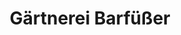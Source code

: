 ---
title: "Gärtnerei Barfüßer"
url: /weilheim-in-oberbayern/gaertnerei-barfuesser/
shop: Gemüse & Obst
---